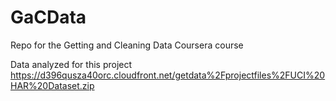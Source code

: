 GaCData
=======

Repo for the Getting and Cleaning Data Coursera course

Data analyzed for this project
https://d396qusza40orc.cloudfront.net/getdata%2Fprojectfiles%2FUCI%20HAR%20Dataset.zip
